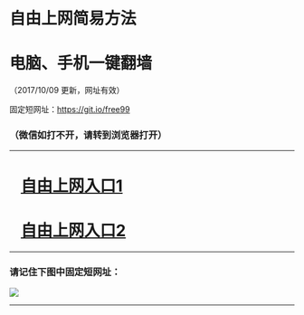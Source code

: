 ﻿# 自由上网简易方法

# 电脑、手机一键翻墙

（2017/10/09 更新，网址有效）

固定短网址：https://git.io/free99

### （微信如打不开，请转到浏览器打开）


***





# &nbsp;&nbsp; <a href="http://ft2703611372.fwq-tz-1001.info/fwqtz01.html?t=100900130275 " target="_blank">自由上网入口1</a>
# &nbsp;&nbsp; <a href="http://ft2666221918.fwq-tz-1002.info/fwqtz02.html?t=100900112780 " target="_blank">自由上网入口2</a>
***

### 请记住下图中固定短网址：

<img src="https://s3-us-west-2.amazonaws.com/fwq-1001/yjfq-20170905okok.png" /> 


***

